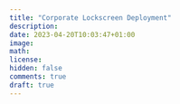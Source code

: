 ```yaml
---
title: "Corporate Lockscreen Deployment"
description: 
date: 2023-04-20T10:03:47+01:00
image: 
math: 
license: 
hidden: false
comments: true
draft: true
---
```


#### 